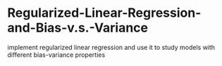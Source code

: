 # Regularized-Linear-Regression-and-Bias-v.s.-Variance
implement regularized linear regression and use it to study models with different bias-variance properties
